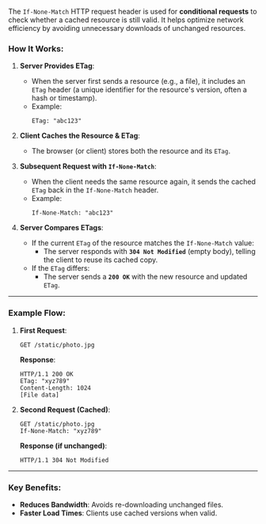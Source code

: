 The `If-None-Match` HTTP request header is used for **conditional requests** 
to check whether a cached resource is still valid. It helps optimize network 
efficiency by avoiding unnecessary downloads of unchanged resources.

### How It Works:
1. **Server Provides ETag**:  
   - When the server first sends a resource (e.g., a file), it includes an `ETag` header 
     (a unique identifier for the resource's version, often a hash or timestamp).  
   - Example:  
     ```http
     ETag: "abc123"
     ```

2. **Client Caches the Resource & ETag**:  
   - The browser (or client) stores both the resource and its `ETag`.

3. **Subsequent Request with `If-None-Match`**:  
   - When the client needs the same resource again, it sends the cached `ETag` back in 
     the `If-None-Match` header.  
   - Example:  
     ```http
     If-None-Match: "abc123"
     ```

4. **Server Compares ETags**:  
   - If the current `ETag` of the resource matches the `If-None-Match` value:  
     - The server responds with **`304 Not Modified`** (empty body), telling the client 
       to reuse its cached copy.  
   - If the `ETag` differs:  
     - The server sends a **`200 OK`** with the new resource and updated `ETag`.

---

### Example Flow:
1. **First Request**:  
   ```
   GET /static/photo.jpg
   ```
   **Response**:  
   ```http
   HTTP/1.1 200 OK
   ETag: "xyz789"
   Content-Length: 1024
   [File data]
   ```

2. **Second Request (Cached)**:  
   ```http
   GET /static/photo.jpg
   If-None-Match: "xyz789"
   ```
   **Response (if unchanged)**:  
   ```http
   HTTP/1.1 304 Not Modified
   ```

---

### Key Benefits:
- **Reduces Bandwidth**: Avoids re-downloading unchanged files.  
- **Faster Load Times**: Clients use cached versions when valid.  

